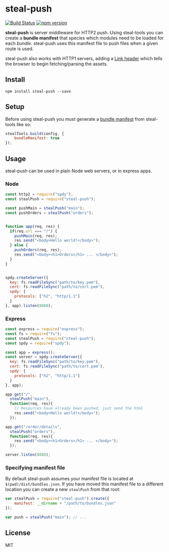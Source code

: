 # steal-push

[![Build Status](https://travis-ci.org/stealjs/steal-push.svg?branch=master)](https://travis-ci.org/stealjs/steal-push)
[![npm version](https://badge.fury.io/js/steal-push.svg)](http://badge.fury.io/js/steal-push)

**steal-push** is server middleware for HTTP2 push. Using steal-tools you can create a **bundle manifest** that species which modules need to be loaded for each *bundle*. steal-push uses this manifest file to push files when a given route is used.

steal-push also works with HTTP1 servers, adding a [Link header](https://w3c.github.io/preload/#server-push-(http/2)) which tells the browser to begin fetching/parsing the assets.

## Install

```
npm install steal-push --save
```

## Setup

Before using steal-push you must generate a [bundle manifest](https://stealjs.com/docs/steal-tools.BuildOptions.html) from steal-tools like so:

```js
stealTools.build(config, {
	bundleManifest: true
});
```

## Usage

steal-push can be used in plain Node web servers, or in express apps.

### Node

```js
const http2 = require("spdy");
const stealPush = require("steal-push");

const pushMain = stealPush("main");
const pushOrders = stealPush("orders");


function app(req, res) {
  if(req.url === "/") {
    pushMain(req, res);
    res.send("<body>Hello world!</body>");
  } else {
    pushOrders(req, res);
    res.send("<body><h1>Orders</h1> ... </body>");
  }
}


spdy.createServer({
  key: fs.readFileSync("path/to/key.pem"),
  cert: fs.readFileSync("path/to/cert.pem"),
  spdy: {
    protocols: ["h2", "http/1.1"]
  }
}, app).listen(8080);

```

### Express

```js
const express = require("express");
const fs = require("fs");
const stealPush = require("steal-push");
const spdy = require("spdy");

const app = express();
const server = spdy.createServer({
  key: fs.readFileSync("path/to/key.pem"),
  cert: fs.readFileSync("path/to/cert.pem"),
  spdy: {
    protocols: ["h2", "http/1.1"]
  }
}, app);

app.get("/",
  stealPush("main"),
  function(req, res){
    // Resources have already been pushed, just send the html
    res.send("<body>Hello world!</body>");
  });

app.get("/order/details",
  stealPush("orders"),
  function(req, res){
    res.send("<body><h1>Orders</h1> ... </body>");
  });

server.listen(8080);
```

### Specifying manifest file

By default steal-push assumes your manifest file is located at `$(pwd)/dist/bundles.json`. If you have moved this manifest file to a different location you can create a new `stealPush` from that root:

```js
var stealPush = require("steal-push").create({
	manifest: __dirname + "/path/to/bundles.json"
});

var push = stealPush("main"); // ...
```

## License

MIT
